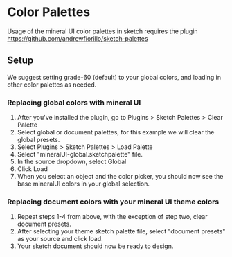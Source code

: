 # Color Palettes

Usage of the mineral UI color palettes in sketch requires the plugin https://github.com/andrewfiorillo/sketch-palettes

## Setup

We suggest setting grade-60 (default) to your global colors, and loading in other color palettes as needed.

### Replacing global colors with mineral UI

1. After you've installed the plugin, go to Plugins > Sketch Palettes > Clear Palette
2. Select global or document palettes, for this example we will clear the global presets.
3. Select Plugins > Sketch Palettes > Load Palette
4. Select "mineralUI-global.sketchpalette" file.
5. In the source dropdown, select Global
6. Click Load
6. When you select an object and the color picker, you should now see the base mineralUI colors in your global selection.

### Replacing document colors with your mineral UI theme colors

1. Repeat steps 1-4 from above, with the exception of step two, clear document presets.
2. After selecting your theme sketch palette file, select "document presets" as your source and click load.
3. Your sketch document should now be ready to design.
